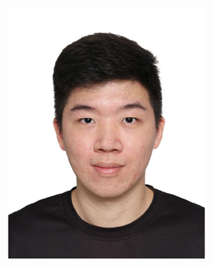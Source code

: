 ![](https://github.com/gcjk768/test/blob/aa4374d74519ed4ae47a9c62d32319b92bb16578/Image/IMG_3240.jpg)
